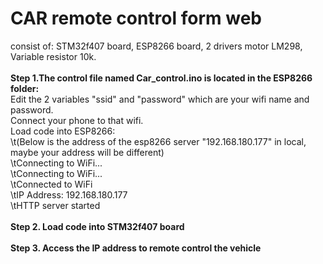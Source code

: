 # CAR remote control form web<br>
consist of: STM32f407 board, ESP8266 board, 2 drivers motor LM298, Variable resistor 10k.
<br><br>
**Step 1.The control file named Car_control.ino is located in the ESP8266 folder:**<br>
    Edit the 2 variables "ssid" and "password" which are your wifi name and password.<br> 
    Connect your phone to that wifi.<br>
    Load code into ESP8266:<br>
       \t(Below is the address of the esp8266 server "192.168.180.177" in local, maybe your address will be different)<br>
        \tConnecting to WiFi...<br>
        \tConnecting to WiFi...<br>
        \tConnected to WiFi<br>
        \tIP Address: 192.168.180.177<br>
        \tHTTP server started<br><br> 
**Step 2. Load code into STM32f407 board**<br> <br> 
**Step 3. Access the IP address to remote control the vehicle**